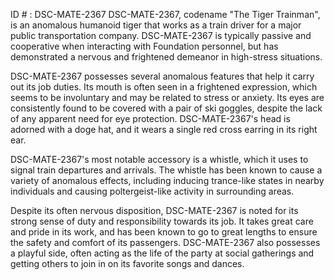 ID # : DSC-MATE-2367
DSC-MATE-2367, codename "The Tiger Trainman", is an anomalous humanoid tiger that works as a train driver for a major public transportation company. DSC-MATE-2367 is typically passive and cooperative when interacting with Foundation personnel, but has demonstrated a nervous and frightened demeanor in high-stress situations.

DSC-MATE-2367 possesses several anomalous features that help it carry out its job duties. Its mouth is often seen in a frightened expression, which seems to be involuntary and may be related to stress or anxiety. Its eyes are consistently found to be covered with a pair of ski goggles, despite the lack of any apparent need for eye protection. DSC-MATE-2367's head is adorned with a doge hat, and it wears a single red cross earring in its right ear.

DSC-MATE-2367's most notable accessory is a whistle, which it uses to signal train departures and arrivals. The whistle has been known to cause a variety of anomalous effects, including inducing trance-like states in nearby individuals and causing poltergeist-like activity in surrounding areas.

Despite its often nervous disposition, DSC-MATE-2367 is noted for its strong sense of duty and responsibility towards its job. It takes great care and pride in its work, and has been known to go to great lengths to ensure the safety and comfort of its passengers. DSC-MATE-2367 also possesses a playful side, often acting as the life of the party at social gatherings and getting others to join in on its favorite songs and dances.
